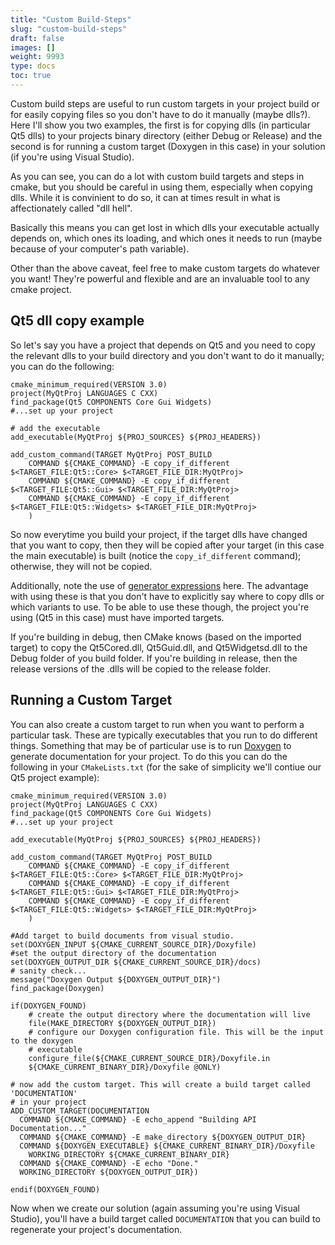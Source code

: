 ```yaml
---
title: "Custom Build-Steps"
slug: "custom-build-steps"
draft: false
images: []
weight: 9993
type: docs
toc: true
---
```


Custom build steps are useful to run custom targets in your project build or for easily copying files so you don't  have to do it manually (maybe dlls?). Here I'll show you two examples, the first is for copying dlls (in particular Qt5 dlls) to your projects binary directory (either Debug or Release) and the second is for running a custom target (Doxygen in this case) in your solution (if you're using Visual Studio). 



As you can see, you can do a lot with custom build targets and steps in cmake, but you should be careful in using them, especially when copying dlls. While it is convinient to do so, it can at times result in what is affectionately called "dll hell". 

Basically this means you can get lost in which dlls your executable actually depends on, which ones its loading, and which ones it needs to run (maybe because of your computer's path variable).

Other than the above caveat, feel free to make custom targets do whatever you want! They're powerful and flexible and are an invaluable tool to any cmake project.

## Qt5 dll copy example
So let's say you have a project that depends on Qt5 and you need to copy the relevant dlls to your build directory and you don't want to do it manually; you can do the following:

    cmake_minimum_required(VERSION 3.0)
    project(MyQtProj LANGUAGES C CXX)
    find_package(Qt5 COMPONENTS Core Gui Widgets)
    #...set up your project
    
    # add the executable
    add_executable(MyQtProj ${PROJ_SOURCES} ${PROJ_HEADERS})
        
    add_custom_command(TARGET MyQtProj POST_BUILD
        COMMAND ${CMAKE_COMMAND} -E copy_if_different $<TARGET_FILE:Qt5::Core> $<TARGET_FILE_DIR:MyQtProj>
        COMMAND ${CMAKE_COMMAND} -E copy_if_different $<TARGET_FILE:Qt5::Gui> $<TARGET_FILE_DIR:MyQtProj>
        COMMAND ${CMAKE_COMMAND} -E copy_if_different $<TARGET_FILE:Qt5::Widgets> $<TARGET_FILE_DIR:MyQtProj>
        )

So now everytime you build your project, if the target dlls have changed that you want to copy, then they will be copied after your target (in this case the main executable) is built (notice the `copy_if_different` command); otherwise, they will not be copied. 

Additionally, note the use of [generator expressions][1] here. The advantage with using these is that you don't have to explicitly say where to copy dlls or which variants to use. To be able to use these though, the project you're using (Qt5 in this case) must have imported targets. 

If you're building in debug, then CMake knows (based on the imported target) to copy the Qt5Cored.dll, Qt5Guid.dll, and Qt5Widgetsd.dll to the Debug folder of you build folder. If you're building in release, then the release versions of the .dlls will be copied to the release folder. 


  [1]: https://cmake.org/cmake/help/v3.3/manual/cmake-generator-expressions.7.html "generator expressions"

## Running a Custom Target
You can also create a custom target to run when you want to perform a particular task. These are typically executables that you run to do different things. Something that may be of particular use is to run [Doxygen][1] to generate documentation for your project. To do this you can do the following in your `CMakeLists.txt` (for the sake of simplicity we'll contiue our Qt5 project example): 

    cmake_minimum_required(VERSION 3.0)
    project(MyQtProj LANGUAGES C CXX)
    find_package(Qt5 COMPONENTS Core Gui Widgets)
    #...set up your project
    
    add_executable(MyQtProj ${PROJ_SOURCES} ${PROJ_HEADERS})
        
    add_custom_command(TARGET MyQtProj POST_BUILD
        COMMAND ${CMAKE_COMMAND} -E copy_if_different $<TARGET_FILE:Qt5::Core> $<TARGET_FILE_DIR:MyQtProj>
        COMMAND ${CMAKE_COMMAND} -E copy_if_different $<TARGET_FILE:Qt5::Gui> $<TARGET_FILE_DIR:MyQtProj>
        COMMAND ${CMAKE_COMMAND} -E copy_if_different $<TARGET_FILE:Qt5::Widgets> $<TARGET_FILE_DIR:MyQtProj>
        )
    
    #Add target to build documents from visual studio.
    set(DOXYGEN_INPUT ${CMAKE_CURRENT_SOURCE_DIR}/Doxyfile)
    #set the output directory of the documentation
    set(DOXYGEN_OUTPUT_DIR ${CMAKE_CURRENT_SOURCE_DIR}/docs)
    # sanity check...
    message("Doxygen Output ${DOXYGEN_OUTPUT_DIR}")
    find_package(Doxygen)
    
    if(DOXYGEN_FOUND)
        # create the output directory where the documentation will live
        file(MAKE_DIRECTORY ${DOXYGEN_OUTPUT_DIR})
        # configure our Doxygen configuration file. This will be the input to the doxygen
        # executable
        configure_file(${CMAKE_CURRENT_SOURCE_DIR}/Doxyfile.in
        ${CMAKE_CURRENT_BINARY_DIR}/Doxyfile @ONLY)
    
    # now add the custom target. This will create a build target called 'DOCUMENTATION' 
    # in your project
    ADD_CUSTOM_TARGET(DOCUMENTATION
      COMMAND ${CMAKE_COMMAND} -E echo_append "Building API Documentation..."
      COMMAND ${CMAKE_COMMAND} -E make_directory ${DOXYGEN_OUTPUT_DIR}
      COMMAND ${DOXYGEN_EXECUTABLE} ${CMAKE_CURRENT_BINARY_DIR}/Doxyfile
        WORKING_DIRECTORY ${CMAKE_CURRENT_BINARY_DIR}
      COMMAND ${CMAKE_COMMAND} -E echo "Done."
      WORKING_DIRECTORY ${DOXYGEN_OUTPUT_DIR})
    
    endif(DOXYGEN_FOUND)

Now when we create our solution (again assuming you're using Visual Studio), you'll have a build target called `DOCUMENTATION` that you can build to regenerate your project's documentation. 

  [1]: http://www.stack.nl/~dimitri/doxygen/ "Doxygen"

